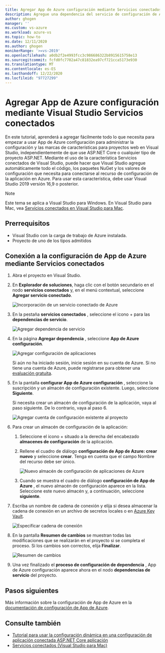 ```yaml
---
title: Agregar App de Azure configuración mediante Servicios conectados | Microsoft Docs
description: Agregue una dependencia del servicio de configuración de Azure a la aplicación mediante el Servicios conectados de Visual Studio
author: ghogen
manager: ''
ms.custom: vs-azure
ms.workload: azure-vs
ms.topic: how-to
ms.date: 12/11/2020
ms.author: ghogen
monikerRange: '>=vs-2019'
ms.openlocfilehash: a0db2f2e4993fcc3c986686322b8915615758e13
ms.sourcegitcommit: fcfd0fc7702a47c81832ea97cf721cca5173e930
ms.translationtype: MT
ms.contentlocale: es-ES
ms.lasthandoff: 12/22/2020
ms.locfileid: "97727299"
---
```

# <a name="adding-azure-app-configuration-by-using-visual-studio-connected-services"></a>Agregar App de Azure configuración mediante Visual Studio Servicios conectados

En este tutorial, aprenderá a agregar fácilmente todo lo que necesita para empezar a usar App de Azure configuración para administrar la configuración y las marcas de características para proyectos web en Visual Studio, independientemente de que use ASP.NET Core o cualquier tipo de proyecto ASP.NET. Mediante el uso de la característica Servicios conectados de Visual Studio, puede hacer que Visual Studio agregue automáticamente todo el código, los paquetes NuGet y los valores de configuración que necesita para conectarse al recurso de configuración de la aplicación en Azure. Para usar esta característica, debe usar Visual Studio 2019 versión 16,9 o posterior.

> [!NOTE]
> Este tema se aplica a Visual Studio para Windows. En Visual Studio para Mac, vea [Servicios conectados en Visual Studio para Mac](/visualstudio/mac/connected-services).

## <a name="prerequisites"></a>Prerrequisitos

- Visual Studio con la carga de trabajo de Azure instalada.
- Proyecto de uno de los tipos admitidos

## <a name="connect-to-azure-app-configuration-using-connected-services"></a>Conexión a la configuración de App de Azure mediante Servicios conectados

1. Abra el proyecto en Visual Studio.

1. En **Explorador de soluciones**, haga clic con el botón secundario en el nodo **servicios conectados** y, en el menú contextual, seleccione **Agregar servicio conectado**.

    ![Incorporación de un servicio conectado de Azure](./media/vs-azure-tools-connected-services-storage/vs-2019/add-connected-service.png)

1. En la pestaña **servicios conectados** , seleccione el icono + para las **dependencias de servicio**.

    ![Agregar dependencia de servicio](./media/vs-azure-tools-connected-services-storage/vs-2019/connected-services-tab.png)

1. En la página **Agregar dependencia** , seleccione **App de Azure configuración**.

    ![Agregar configuración de aplicaciones](./media/vs-azure-tools-connected-services-app-configuration/add-azure-app-configuration.png)

    Si aún no ha iniciado sesión, inicie sesión en su cuenta de Azure. Si no tiene una cuenta de Azure, puede registrarse para obtener una [evaluación gratuita](https://azure.microsoft.com/free/dotnet).

1. En la pantalla **configurar App de Azure configuración** , seleccione la suscripción y un almacén de configuración existente. Luego, seleccione **Siguiente**.

    Si necesita crear un almacén de configuración de la aplicación, vaya al paso siguiente. De lo contrario, vaya al paso 6.

    ![Agregar cuenta de configuración existente al proyecto](./media/vs-azure-tools-connected-services-app-configuration/select-config-store.png)

1. Para crear un almacén de configuración de la aplicación:

   1. Seleccione el icono + situado a la derecha del encabezado **almacenes de configuración** de la aplicación. 

   1. Rellene el cuadro de diálogo **configuración de App de Azure: crear nuevo** y seleccione **crear**. Tenga en cuenta que el campo Nombre del recurso debe ser único. 

       ![Nuevo almacén de configuración de aplicaciones de Azure](./media/vs-azure-tools-connected-services-app-configuration/create-new-config-store.png)

   1. Cuando se muestra el cuadro de diálogo **configuración de App de Azure** , el nuevo almacén de configuración aparece en la lista. Seleccione este nuevo almacén y, a continuación, seleccione **siguiente**.

1. Escriba un nombre de cadena de conexión y elija si desea almacenar la cadena de conexión en un archivo de secretos locales o en [Azure Key Vault](/azure/key-vault).

   ![Especificar cadena de conexión](./media/vs-azure-tools-connected-services-app-configuration/connection-string-app-config.png)

1. En la pantalla **Resumen de cambios** se muestran todas las modificaciones que se realizarán en el proyecto si se completa el proceso. Si los cambios son correctos, elija **Finalizar**.

   ![Resumen de cambios](./media/vs-azure-tools-connected-services-app-configuration/summary-of-changes-app-config.png)

1. Una vez finalizado el **proceso de configuración de dependencia** , App de Azure configuración aparece ahora en el nodo **dependencias de servicio** del proyecto.

## <a name="next-steps"></a>Pasos siguientes

Más información sobre la configuración de App de Azure en la [documentación de configuración de App de Azure](/azure/azure-app-configuration/overview).

## <a name="see-also"></a>Consulte también

- [Tutorial para usar la configuración dinámica en una configuración de aplicación conectada ASP.NET Core aplicación](/azure/azure-app-configuration/enable-dynamic-configuration-aspnet-core)
- [Servicios conectados (Visual Studio para Mac)](/visualstudio/mac/connected-services)